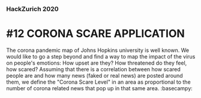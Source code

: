 ### HackZurich 2020
# #12 CORONA SCARE APPLICATION

The corona pandemic map of Johns Hopkins university is well known. We would like to go a step beyond and find a way to map the impact of the virus on people's emotions: How upset are they? How threatened do they feel, how scared? Assuming that there is a correlation between how scared people are and how many news (faked or real news) are posted around them, we define the "Corona Scare Level" in an area as proportional to the number of corona related news that pop up in that same area. :basecampy:

